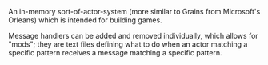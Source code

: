 An in-memory sort-of-actor-system (more similar to Grains from Microsoft's 
Orleans) which is intended for building games.

Message handlers can be added and removed individually, which allows for "mods";
they are text files defining what to do when an actor matching a specific
pattern receives a message matching a specific pattern.
